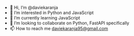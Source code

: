 - 👋 Hi, I’m @daviekaranja
- 👀 I’m interested in Python and JavaScript
- 🌱 I’m currently learning JavaScript
- 💞️ I’m looking to collaborate on Python, FastAPI specifically
- 📫 How to reach me daviekaranja95@gmail.com

<!---
daviekaranja/daviekaranja is a ✨ special ✨ repository because its `README.md` (this file) appears on your GitHub profile.
You can click the Preview link to take a look at your changes.
--->
